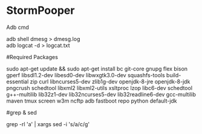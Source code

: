 # StormPooper
 
 Adb cmd
 
 adb shell dmesg > dmesg.log \
 adb logcat -d > logcat.txt 

#Required Packages

sudo apt-get update && sudo apt-get install bc git-core gnupg flex bison gperf libsdl1.2-dev libesd0-dev libwxgtk3.0-dev squashfs-tools build-essential zip curl libncurses5-dev zlib1g-dev openjdk-8-jre openjdk-8-jdk pngcrush schedtool libxml2 libxml2-utils xsltproc lzop libc6-dev schedtool g++-multilib lib32z1-dev lib32ncurses5-dev lib32readline6-dev gcc-multilib maven tmux screen w3m ncftp adb fastboot repo python default-jdk

#grep & sed

grep -rl 'a' | xargs sed -i 's/a/c/g'
